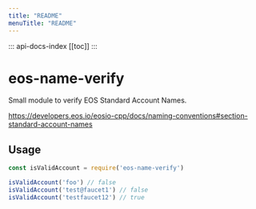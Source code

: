 ```yaml
---
title: "README"
menuTitle: "README"
---
```

::: api-docs-index
[[toc]]
:::
# eos-name-verify

Small module to verify EOS Standard Account Names.

https://developers.eos.io/eosio-cpp/docs/naming-conventions#section-standard-account-names


## Usage

```js
const isValidAccount = require('eos-name-verify')

isValidAccount('foo') // false
isValidAccount('test@faucet1') // false
isValidAccount('testfaucet12') // true
```
